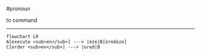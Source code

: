 #pronoun 

to command
***
```mermaid  
flowchart LR
A[execute <sub>en</sub>] ---> |eze|B[oredeze]
C[order <sub>en</sub>] ---> |ored|B
```